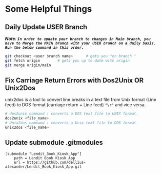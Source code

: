 # Some Helpful Things

## Daily Update USER Branch


***Note: `In order to update your branch to changes in Main branch, you have to Merge the MAIN branch with your USER branch on a daily basis. Run the below command in this order.`***


```bash
git checkout <user branch name>      # gets you "on branch "
git fetch origin        # gets you up to date with origin
git merge origin/main

```

## Fix Carriage Return Errors with Dos2Unix OR Unix2Dos

unix2dos is a tool to convert line breaks in a text file from Unix format (Line feed) to DOS format (carriage return + Line feed) `"\r"` and vice versa.

```bash
# dos2unix command : converts a DOS text file to UNIX format.
dos2unix <file_name>
# Unix2dos command : converts a Unix text file to DOS format
unix2dos <file_name>
```


## Update submodule .gitmodules

```
[submodule "Lendit_Book_Kiosk_App"]
	path = Lendit_Book_Kiosk_App
	url = https://github.com/dellius-alexander/Lendit_Book_Kiosk_App.git
```

